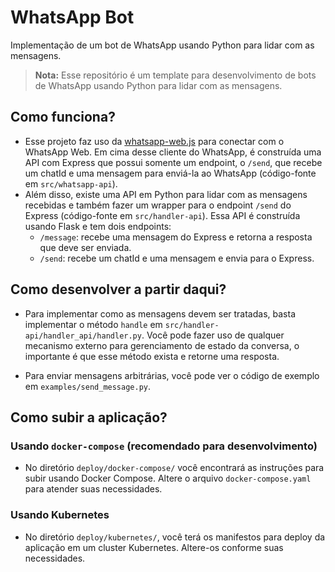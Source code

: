 # WhatsApp Bot

Implementação de um bot de WhatsApp usando Python para lidar com as mensagens.

> **Nota:** Esse repositório é um template para desenvolvimento de bots de WhatsApp usando Python
> para lidar com as mensagens.

## Como funciona?

- Esse projeto faz uso da [whatsapp-web.js](https://github.com/pedroslopez/whatsapp-web.js/) para
  conectar com o WhatsApp Web. Em cima desse cliente do WhatsApp, é construída uma API com Express que possui somente um endpoint, o `/send`, que recebe um chatId e uma mensagem para enviá-la ao WhatsApp (código-fonte em `src/whatsapp-api`).
- Além disso, existe uma API em Python para lidar com as mensagens recebidas e também fazer um wrapper para o endpoint `/send` do Express (código-fonte em `src/handler-api`). Essa API é construída usando Flask e tem dois endpoints:
  - `/message`: recebe uma mensagem do Express e retorna a resposta que deve ser enviada.
  - `/send`: recebe um chatId e uma mensagem e envia para o Express.

## Como desenvolver a partir daqui?

- Para implementar como as mensagens devem ser tratadas, basta implementar o método `handle` em `src/handler-api/handler_api/handler.py`. Você pode fazer uso de qualquer mecanismo externo para gerenciamento de estado da conversa, o importante é que esse método exista e retorne uma resposta.

- Para enviar mensagens arbitrárias, você pode ver o código de exemplo em `examples/send_message.py`.

## Como subir a aplicação?

### Usando `docker-compose` (recomendado para desenvolvimento)

- No diretório `deploy/docker-compose/` você encontrará as instruções para subir usando Docker Compose. Altere o arquivo `docker-compose.yaml` para atender suas
  necessidades.

### Usando Kubernetes

- No diretório `deploy/kubernetes/`, você terá os manifestos para deploy da aplicação em um cluster Kubernetes. Altere-os conforme suas necessidades.
